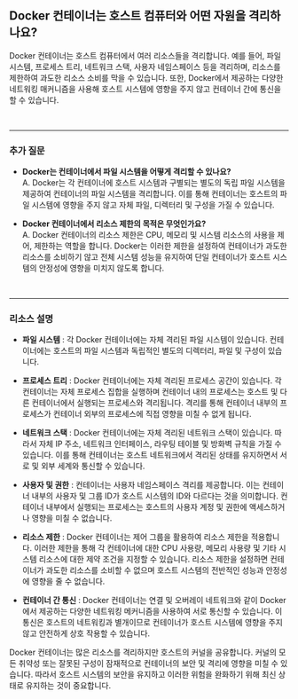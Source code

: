 ## **Docker 컨테이너는 호스트 컴퓨터와 어떤 자원을 격리하나요?**

Docker 컨테이너는 호스트 컴퓨터에서 여러 리소스들을 격리합니다. 예를 들어, 파일 시스템, 프로세스 트리, 네트워크 스택, 사용자 네임스페이스 등을 격리하며, 리소스를 제한하여 과도한 리소스 소비를 막을 수 있습니다. 또한, Docker에서 제공하는 다양한 네트워킹 매커니즘을 사용해 호스트 시스템에 영향을 주지 않고 컨테이너 간에 통신을 할 수 있습니다.

<br>

---
### **추가 질문**

- **Docker는 컨테이너에서 파일 시스템을 어떻게 격리할 수 있나요?**  
A. Docker는 각 컨테이너에 호스트 시스템과 구별되는 별도의 독립 파일 시스템을 제공하여 컨테이너의 파일 시스템을 격리합니다. 이를 통해 컨테이너는 호스트의 파일 시스템에 영향을 주지 않고 자체 파일, 디렉터리 및 구성을 가질 수 있습니다.

- **Docker 컨테이너에서 리소스 제한의 목적은 무엇인가요?**  
A. Docker 컨테이너의 리소스 제한은 CPU, 메모리 및 시스템 리소스의 사용을 제어, 제한하는 역할을 합니다. Docker는 이러한 제한을 설정하여 컨테이너가 과도한 리소스를 소비하기 않고 전체 시스템 성능을 유지하여 단일 컨테이너가 호스트 시스템의 안정성에 영향을 미치지 않도록 합니다.

<br>

---

### **리소스 설명**

- **파일 시스템** : 각 Docker 컨테이너에는 자체 격리된 파일 시스템이 있습니다. 컨테이너에는 호스트의 파일 시스템과 독립적인 별도의 디렉터리, 파일 및 구성이 있습니다.  

- **프로세스 트리** : Docker 컨테이너에는 자체 격리된 프로세스 공간이 있습니다. 각 컨테이너는 자체 프로세스 집합을 실행하며 컨테이너 내의 프로세스는 호스트 및 다른 컨테이너에서 실행되는 프로세스와 격리됩니다. 격리를 통해 컨테이너 내부의 프로세스가 컨테이너 외부의 프로세스에 직접 영향을 미칠 수 없게 됩니다.

- **네트워크 스택** : Docker 컨테이너에는 자체 격리된 네트워크 스택이 있습니다. 따라서 자체 IP 주소, 네트워크 인터페이스, 라우팅 테이블 및 방화벽 규칙을 가질 수 있습니다. 이를 통해 컨테이너는 호스트 네트워크에서 격리된 상태를 유지하면서 서로 및 외부 세계와 통신할 수 있습니다.

- **사용자 및 권한** : 컨테이너는 사용자 네임스페이스 격리를 제공합니다. 이는 컨테이너 내부의 사용자 및 그룹 ID가 호스트 시스템의 ID와 다르다는 것을 의미합니다. 컨테이너 내부에서 실행되는 프로세스는 호스트의 사용자 계정 및 권한에 액세스하거나 영향을 미칠 수 없습니다.

- **리소스 제한** : Docker 컨테이너는 제어 그룹을 활용하여 리소스 제한을 적용합니다. 이러한 제한을 통해 각 컨테이너에 대한 CPU 사용량, 메모리 사용량 및 기타 시스템 리소스에 대한 제약 조건을 지정할 수 있습니다. 리소스 제한을 설정하면 컨테이너가 과도한 리소스를 소비할 수 없으며 호스트 시스템의 전반적인 성능과 안정성에 영향을 줄 수 없습니다.

- **컨테이너 간 통신** : Docker 컨테이너는 연결 및 오버레이 네트워크와 같이 Docker에서 제공하는 다양한 네트워킹 메커니즘을 사용하여 서로 통신할 수 있습니다. 이 통신은 호스트의 네트워킹과 별개이므로 컨테이너가 호스트 시스템에 영향을 주지 않고 안전하게 상호 작용할 수 있습니다.

Docker 컨테이너는 많은 리소스를 격리하지만 호스트의 커널을 공유합니다. 커널의 모든 취약성 또는 잘못된 구성이 잠재적으로 컨테이너의 보안 및 격리에 영향을 미칠 수 있습니다. 따라서 호스트 시스템의 보안을 유지하고 이러한 위험을 완화하기 위해 최신 상태로 유지하는 것이 중요합니다.

